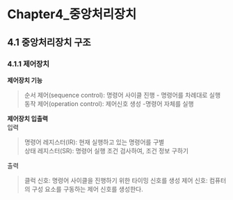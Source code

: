 # Chapter4_중앙처리장치

4.1  중앙처리장치 구조
---

### 4.1.1 제어장치 

**제어장치 기능**
>순서 제어(sequence control): 명령어 사이클 진행 - 명령어를 차례대로 실행  
>동작 제어(operation control): 제어신호 생성 -명령어 자체를 실행  


**제어장치 입출력**  
입력  
>명령어 레지스터(IR): 현재 실행하고 있는 명령어를 구별  
>상태 레지스터(SR): 명령어 실행 조건 검사하여, 조건 정보 구하기  
  
출력  
> 클럭 신호: 명령어 사이클을 진행하기 위한 타이밍 신호를 생성
> 제어 신호: 컴퓨터의 구성 요소를 구동하는 제어 신호를 생성한다.

